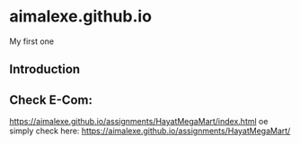 # aimalexe.github.io
My first one

## Introduction


## Check E-Com:

https://aimalexe.github.io/assignments/HayatMegaMart/index.html
oe simply check here:
https://aimalexe.github.io/assignments/HayatMegaMart/
